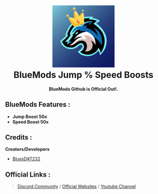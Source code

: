 <h1 align="center">
  <br>
  <a href="https://www.youtube.com/c/BlueModsYT"><img src="blue.png" alt="BlueMods" width="200"></a>
  <br>
  BlueMods Jump % Speed Boosts
  <br>
</h1>

<h4 align="center">BlueMods Github is Official Out!</a>.</h4>

## BlueMods Features :
* **Jump Boost 50x**
* **Speed Boost 50x**

## Credits :
**Creators/Developers**
- [BluexD#7232](https://dsc.gg/bluemods)</br>

## Official Links :
> [Discord Community](https://dsc.gg/bluemods) / [Official Websites](https://bluemods.neocities.org) / [Youtube Channel](https://youtube.com/@BlueModsYT)
